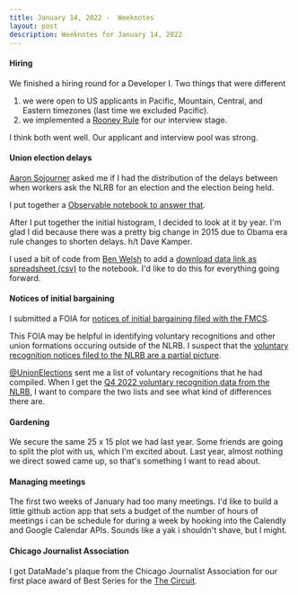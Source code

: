 ```yaml
---
title: January 14, 2022 -  Weeknotes
layout: post
description: Weeknotes for January 14, 2022
---
```


#### Hiring
We finished a hiring round for a Developer I. Two things that were different 

1. we were open to US applicants in Pacific, Mountain, Central, and Eastern timezones (last time we excluded Pacific).
2. we implemented a [Rooney Rule](https://en.wikipedia.org/wiki/Rooney_Rule) for our interview stage.

I think both went well. Our applicant and interview pool was strong.

#### Union election delays
[Aaron Sojourner](https://twitter.com/aaronsojourner) asked me if I
had the distribution of the delays between when workers ask the NLRB
for an election and the election being held.

I put together a [Observable notebook to answer
that](https://observablehq.com/@fgregg/distribution-of-days-from-filing-to-first-election).

After I put together the initial histogram, I decided to look at it by
year. I'm glad I did because there was a pretty big change in 2015 due
to Obama era rule changes to shorten delays. h/t Dave Kamper.

I used a bit of code from [Ben Welsh](https://twitter.com/palewire) to
add a [download data link as spreadsheet
(csv)](https://observablehq.com/@palewire/saving-csv) to the
notebook. I'd like to do this for everything going forward.

#### Notices of initial bargaining
I submitted a FOIA for [notices of initial bargaining filed with
the
FMCS](https://www.muckrock.com/foi/united-states-of-america-10/voluntary-recognitions-october-1-2021-december-31-2021-122468/).

This FOIA may be helpful in identifying voluntary recognitions and
other union formations occuring outside of the NLRB. I suspect that
the [voluntary recognition notices filed to the NLRB are a partial
picture](https://labordata.bunkum.us/voluntary_recognitions).

[@UnionElections](https://twitter.com/UnionElections) sent me a list
of voluntary recognitions that he had compiled. When I get the [Q4
2022 voluntary recognition data from the
NLRB](https://www.muckrock.com/foi/united-states-of-america-10/voluntary-recognitions-october-1-2021-december-31-2021-122468/),
I want to compare the two lists and see what kind of differences there
are.

#### Gardening

We secure the same 25 x 15 plot we had last year. Some friends are
going to split the plot with us, which I'm excited about. Last year,
almost nothing we direct sowed came up, so that's something I want to
read about.

#### Managing meetings
The first two weeks of January had too many meetings. I'd like to
build a little github action app that sets a budget of the number of
hours of meetings i can be schedule for during a week by hooking into
the Calendly and Google Calendar APIs. Sounds like a yak i shouldn't
shave, but I might.

#### Chicago Journalist Association
I got DataMade's plaque from the Chicago Journalist Association for our
first place award of Best Series for the [The Circuit](https://thecircuit.cc/).

